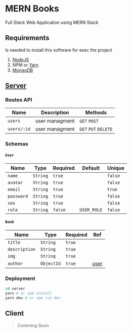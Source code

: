 # MERN Books

Full Stack Web Application using MERN Stack

## Requirements
Is needed to install this software for exec the project

1. [NodeJS](https://nodejs.org/en/)
2. NPM or [Yarn](https://yarnpkg.com/)
3. [MongoDB](https://www.mongodb.com/)

## [Server](/server)

### Routes API

| Name        | Description    | Methods              |
|-------------|----------------|----------------------|
| `users`     | user managment | `GET` `POST`         |
| `users/:id` | user managment | `GET` `PUT` `DELETE` |

### Schemas

#### `User`
| Name       | Type     | Required | Default     | Unique  |
|------------|----------|----------|-------------|---------|
| `name`     | `String` | `true`   |             | `false` |
| `avatar`   | `String` | `true`   |             | `false` |
| `email`    | `String` | `true`   |             | `true`  |
| `password` | `String` | `true`   |             | `false` |
| `sex`      | `String` | `true`   |             | `false` |
| `role`     | `String` | `false`  | `USER_ROLE` | `false` |

#### `Book`
| Name          | Type       | Required | Ref           |
|---------------|------------|----------|---------------|
| `title`       | `String`   | `true`   |               |
| `description` | `String`   | `true`   |               |
| `img`         | `String`   | `true`   |               |
| `author`      | `ObjectId` | `true`   | [user](#user) |



### Deployment

```bash
cd server
yarn # or npm install
yarn dev # or npm run dev
```

## Client

> Comming Soon